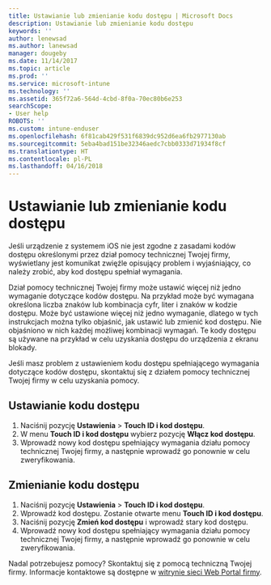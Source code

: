 ```yaml
---
title: Ustawianie lub zmienianie kodu dostępu | Microsoft Docs
description: Ustawianie lub zmienianie kodu dostępu
keywords: ''
author: lenewsad
ms.author: lanewsad
manager: dougeby
ms.date: 11/14/2017
ms.topic: article
ms.prod: ''
ms.service: microsoft-intune
ms.technology: ''
ms.assetid: 365f72a6-564d-4cbd-8f0a-70ec80b6e253
searchScope:
- User help
ROBOTS: ''
ms.custom: intune-enduser
ms.openlocfilehash: 6f81cab429f531f6839dc952d6ea6fb2977130ab
ms.sourcegitcommit: 5eba4bad151be32346aedc7cbb0333d71934f8cf
ms.translationtype: HT
ms.contentlocale: pl-PL
ms.lasthandoff: 04/16/2018
---
```

# <a name="set-or-change-your-passcode"></a>Ustawianie lub zmienianie kodu dostępu

Jeśli urządzenie z systemem iOS nie jest zgodne z zasadami kodów dostępu określonymi przez dział pomocy technicznej Twojej firmy, wyświetlany jest komunikat zwięźle opisujący problem i wyjaśniający, co należy zrobić, aby kod dostępu spełniał wymagania.

Dział pomocy technicznej Twojej firmy może ustawić więcej niż jedno wymaganie dotyczące kodów dostępu. Na przykład może być wymagana określona liczba znaków lub kombinacja cyfr, liter i znaków w kodzie dostępu. Może być ustawione więcej niż jedno wymaganie, dlatego w tych instrukcjach można tylko objaśnić, jak ustawić lub zmienić kod dostępu. Nie objaśniono w nich każdej możliwej kombinacji wymagań. Te kody dostępu są używane na przykład w celu uzyskania dostępu do urządzenia z ekranu blokady.

Jeśli masz problem z ustawieniem kodu dostępu spełniającego wymagania dotyczące kodów dostępu, skontaktuj się z działem pomocy technicznej Twojej firmy w celu uzyskania pomocy.

## <a name="set-your-passcode"></a>Ustawianie kodu dostępu

1. Naciśnij pozycję **Ustawienia** > **Touch ID i kod dostępu**.
2. W menu **Touch ID i kod dostępu** wybierz pozycję **Włącz kod dostępu**.
3. Wprowadź nowy kod dostępu spełniający wymagania działu pomocy technicznej Twojej firmy, a następnie wprowadź go ponownie w celu zweryfikowania.

## <a name="change-your-passcode"></a>Zmienianie kodu dostępu

1. Naciśnij pozycję **Ustawienia** > **Touch ID i kod dostępu**.
2. Wprowadź kod dostępu. Zostanie otwarte menu **Touch ID i kod dostępu**.
2. Naciśnij pozycję **Zmień kod dostępu** i wprowadź stary kod dostępu.
3. Wprowadź nowy kod dostępu spełniający wymagania działu pomocy technicznej Twojej firmy, a następnie wprowadź go ponownie w celu zweryfikowania.

Nadal potrzebujesz pomocy? Skontaktuj się z pomocą techniczną Twojej firmy. Informacje kontaktowe są dostępne w [witrynie sieci Web Portal firmy](https://portal.manage.microsoft.com#HelpDeskDialog).
